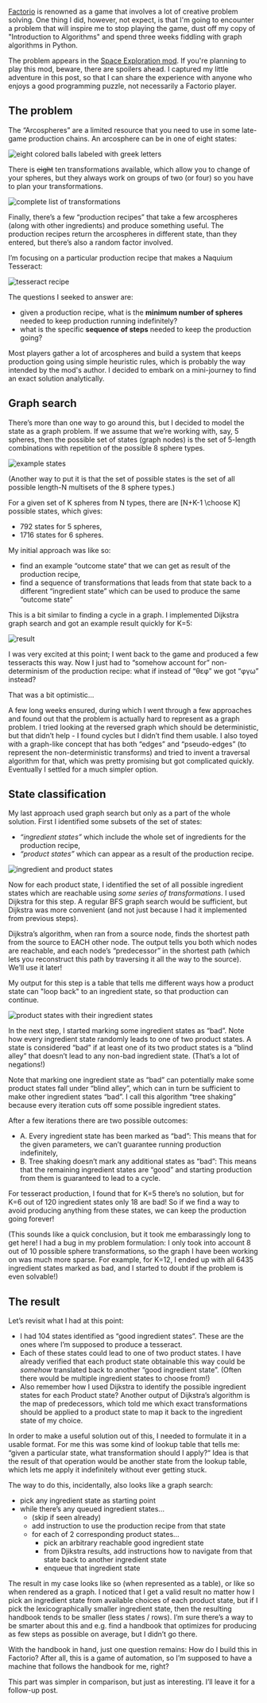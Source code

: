<!--
.. title: Solving Arcospheres
.. slug: solving-arcospheres
.. date: 2024-09-03 12:00:00 UTC
.. tags:
.. category: dev
.. link:
.. description:
.. type: text
.. has_math: true
.. status: draft
-->

[Factorio][factorio] is renowned as a game that involves a lot of creative problem solving. One thing I did, however, not expect, is that I'm going to encounter a problem that will inspire me to stop playing the game, dust off my copy of "Introduction to Algorithms" and spend three weeks fiddling with graph algorithms in Python.

The problem appears in the [Space Exploration mod][se]. If you're planning to play this mod, beware, there are spoilers ahead. I captured my little adventure in this post, so that I can share the experience with anyone who enjoys a good programming puzzle, not necessarily a Factorio player.

<!--more-->

## The problem

The “Arcospheres” are a limited resource that you need to use in some late-game production chains. An arcosphere can be in one of eight states:

![eight colored balls labeled with greek letters](/images/arco/spheres.svg)

There is ~~eight~~ ten transformations available, which allow you to change of your spheres, but they always work on groups of two (or four) so you have to plan your transformations.

![complete list of transformations](/images/arco/recipes.svg)

Finally, there’s a few “production recipes” that take a few arcospheres (along with other ingredients) and produce something useful. The production recipes return the arcospheres in different state, than they entered, but there’s also a random factor involved.

I’m focusing on a particular production recipe that makes a Naquium Tesseract:

![tesseract recipe](/images/arco/tess-recipe.svg)

The questions I seeked to answer are:

- given a production recipe, what is the **minimum number of spheres** needed to keep production running indefinitely?
- what is the specific **sequence of steps** needed to keep the production going?

Most players gather a lot of arcospheres and build a system that keeps production going using simple heuristic rules, which is probably the way intended by the mod's author. I decided to embark on a mini-journey to find an exact solution analytically.

## Graph search

There’s more than one way to go around this, but I decided to model the state as a graph problem. If we assume that we’re working with, say, 5 spheres, then the possible set of states (graph nodes) is the set of 5-length combinations with repetition of the possible 8 sphere types.

![example states](/images/arco/combinations.svg)

(Another way to put it is that the set of possible states is the set of all possible length-N multisets of the 8 sphere types.)

For a given set of K spheres from N types, there are \[N+K-1 \choose K\] possible states, which gives:

- 792 states for 5 spheres,
- 1716 states for 6 spheres.

My initial approach was like so:

- find an example “outcome state“ that we can get as result of the production recipe,
- find a sequence of transformations that leads from that state back to a different “ingredient state” which can be used to produce the same “outcome state”

This is a bit similar to finding a cycle in a graph. I implemented Dijkstra graph search and got an example result quickly for K=5:

![result](/images/arco/steps.svg)

I was very excited at this point; I went back to the game and produced a few tesseracts this way. Now I just had to “somehow account for” non-determinism of the production recipe: what if instead of “θεφ” we got “φγω” instead?

That was a bit optimistic…

A few long weeks ensured, during which I went through a few approaches and found out that the problem is actually hard to represent as a graph problem. I tried looking at the reversed graph which should be deterministic, but that didn’t help - I found cycles but I didn’t find them usable. I also toyed with a graph-like concept that has both “edges” and “pseudo-edges” (to represent the non-deterministic transforms) and tried to invent a traversal algorithm for that, which was pretty promising but got complicated quickly. Eventually I settled for a much simpler option.

## State classification

My last approach used graph search but only as a part of the whole solution. First I identified some subsets of the set of states:

- *“ingredient states”* which include the whole set of ingredients for the production recipe,
- *“product states”* which can appear as a result of the production recipe.

![ingredient and product states](/images/classify.svg)

Now for each product state, I identified the set of all possible ingredient states which are reachable using *some series of transformations*. I used Dijkstra for this step. A regular BFS graph search would be sufficient, but Dijkstra was more convenient (and not just because I had it implemented from previous steps).

Dijkstra’s algorithm, when ran from a source node, finds the shortest path from the source to EACH other node. The output tells you both which nodes are reachable, and each node’s “predecessor” in the shortest path (which lets you reconstruct this path by traversing it all the way to the source). We’ll use it later!

My output for this step is a table that tells me different ways how a product state can "loop back" to an ingredient state, so that production can continue.

![product states with their ingredient states](/images/classify2.svg)

In the next step, I started marking some ingredient states as “bad”. Note how every ingredient state randomly leads to one of two product states. A state is considered “bad” if at least one of its two product states is a “blind alley” that doesn’t lead to any non-bad ingredient state. (That’s a lot of negations!)

Note that marking one ingredient state as “bad” can potentially make some product states fall under “blind alley”, which can in turn be sufficient to make other ingredient states “bad”. I call this algorithm “tree shaking” because every iteration cuts off some possible ingredient states.

After a few iterations there are two possible outcomes:

- A. Every ingredient state has been marked as “bad”: This means that for the given parameters, we can’t guarantee running production indefinitely,
- B. Tree shaking doesn’t mark any additional states as “bad”: This means that the remaining ingredient states are “good” and starting production from them is guaranteed to lead to a cycle.

For tesseract production, I found that for K=5 there’s no solution, but for K=6 out of 120 ingredient states only 18 are bad! So if we find a way to avoid producing anything from these states, we can keep the production going forever!

(This sounds like a quick conclusion, but it took me embarassingly long to get here! I had a bug in my problem formulation: I only took into account 8 out of 10 possible sphere transformations, so the graph I have been working on was much more sparse. For example, for K=12, I ended up with all 6435 ingredient states marked as bad, and I started to doubt if the problem is even solvable!)

## The result

Let’s revisit what I had at this point:

- I had 104 states identified as “good ingredient states”. These are the ones where I’m supposed to produce a tesseract.
- Each of these states could lead to one of two product states. I have already verified that each product state obtainable this way could be *somehow* translated back to another “good ingredient state”. (Often there would be multiple ingredient states to choose from!)
- Also remember how I used Dijkstra to identify the possible ingredient states for each Product state? Another output of Dijkstra’s algorithm is the map of predecessors, which told me which exact transformations should be applied to a product state to map it back to the ingredient state of my choice.

In order to make a useful solution out of this, I needed to formulate it in a usable format. For me this was some kind of lookup table that tells me: “given a particular state, what transformation should I apply?“ Idea is that the result of that operation would be another state from the lookup table, which lets me apply it indefinitely without ever getting stuck.

The way to do this, incidentally, also looks like a graph search:

- pick any ingredient state as starting point
- while there’s any queued ingredient states…
    - (skip if seen already)
    - add instruction to use the production recipe from that state
    - for each of 2 corresponding product states…
        - pick an arbitrary reachable good ingredient state
        - from Djikstra results, add instructions how to navigate from that state back to another ingredient state
        - enqueue that ingredient state

The result in my case looks like so (when represented as a table), or like so when rendered as a graph. I noticed that I get a valid result no matter how I pick an ingredient state from available choices of each product state, but if I pick the lexicographically smaller ingredient state, then the resulting handbook tends to be smaller (less states / rows). I’m sure there’s a way to be smarter about this and e.g. find a handbook that optimizes for producing as few steps as possible on average, but I didn’t go there.

With the handbook in hand, just one question remains: How do I build this in Factorio? After all, this is a game of automation, so I’m supposed to have a machine that follows the handbook for me, right? 

This part was simpler in comparison, but just as interesting. I’ll leave it for a follow-up post.

[factorio]: https://factorio.com/
[se]: https://mods.factorio.com/mod/space-exploration